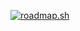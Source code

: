 
[![roadmap.sh](https://api.roadmap.sh/v1-badge/tall/6532fb72b5d7a4eb01ed1c2f?variant=dark)](https://roadmap.sh)
